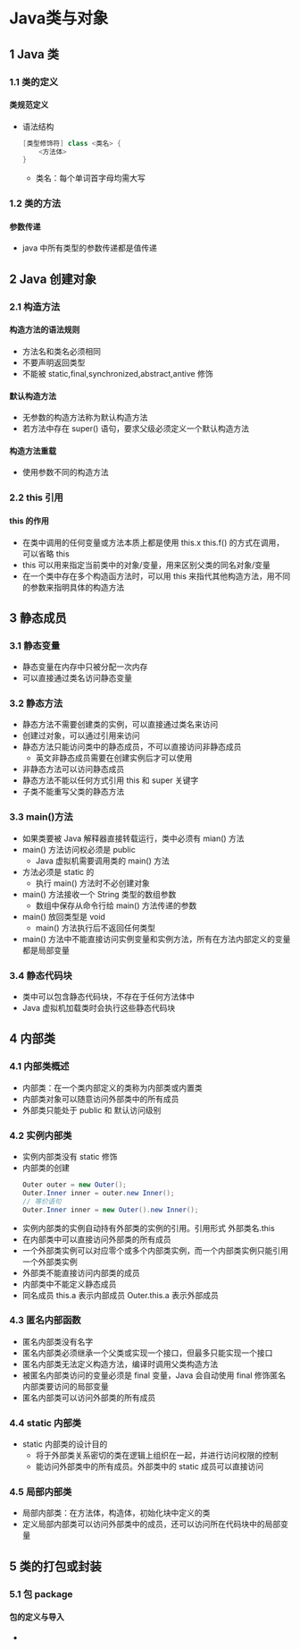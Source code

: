 <link rel=stylesheet href=style.css>

<h1> Java类与对象 </h1>
<h2> 1 Java 类 </h2>
<h3> 1.1 类的定义 </h3>
<h4> 类规范定义 </h4>

  - 语法结构
    ```java
    [类型修饰符] class <类名> {
        <方法体>
    }
    ```
    - 类名：每个单词首字母均需大写

<h3> 1.2 类的方法 </h3>
<h4> 参数传递 </h4>

  - java 中所有类型的参数传递都是值传递

<h2> 2 Java 创建对象 </h2>
<h3> 2.1 构造方法 </h3>
<h4> 构造方法的语法规则 </h4>

  - 方法名和类名必须相同
  - 不要声明返回类型
  - 不能被 static,final,synchronized,abstract,antive 修饰

<h4> 默认构造方法 </h4>

  - 无参数的构造方法称为默认构造方法
  - 若方法中存在 super() 语句，要求父级必须定义一个默认构造方法

<h4> 构造方法重载 </h4>

  - 使用参数不同的构造方法

<h3> 2.2 this 引用 </h3>
<h4> this 的作用 </h4>

  - 在类中调用的任何变量或方法本质上都是使用 this.x this.f() 的方式在调用，可以省略 this
  - this 可以用来指定当前类中的对象/变量，用来区别父类的同名对象/变量
  - 在一个类中存在多个构造函方法时，可以用 this 来指代其他构造方法，用不同的参数来指明具体的构造方法

<h2> 3 静态成员 </h2>
<h3> 3.1 静态变量 </h3>

  - 静态变量在内存中只被分配一次内存
  - 可以直接通过类名访问静态变量

<h3> 3.2 静态方法 </h3>

  - 静态方法不需要创建类的实例，可以直接通过类名来访问
  - 创建过对象，可以通过引用来访问
  - 静态方法只能访问类中的静态成员，不可以直接访问非静态成员
    - 英文非静态成员需要在创建实例后才可以使用
  - 非静态方法可以访问静态成员
  - 静态方法不能以任何方式引用 this 和 super 关键字
  - 子类不能重写父类的静态方法

<h3> 3.3 main()方法 </h3>

  - 如果类要被 Java 解释器直接转载运行，类中必须有 mian() 方法
  - main() 方法访问权必须是 public
    - Java 虚拟机需要调用类的 main() 方法
  - 方法必须是 static 的
    - 执行 main() 方法时不必创建对象
  - main() 方法接收一个 String 类型的数组参数
    - 数组中保存从命令行给 main() 方法传递的参数
  - main() 放回类型是 void
    - main() 方法执行后不返回任何类型
  - main() 方法中不能直接访问实例变量和实例方法，所有在方法内部定义的变量都是局部变量

<h3> 3.4 静态代码块 </h3>

  - 类中可以包含静态代码块，不存在于任何方法体中
  - Java 虚拟机加载类时会执行这些静态代码块

<h2> 4 内部类 </h2>
<h3> 4.1 内部类概述 </h3>

  - 内部类：在一个类内部定义的类称为内部类或内置类
  - 内部类对象可以随意访问外部类中的所有成员
  - 外部类只能处于 public 和 默认访问级别

<h3> 4.2 实例内部类  </h3>

  - 实例内部类没有 static 修饰
  - 内部类的创建
    ```java
    Outer outer = new Outer();
    Outer.Inner inner = outer.new Inner();
    // 等价语句
    Outer.Inner inner = new Outer().new Inner();
    ```
  - 实例内部类的实例自动持有外部类的实例的引用。引用形式 外部类名.this
  - 在内部类中可以直接访问外部类的所有成员
  - 一个外部类实例可以对应零个或多个内部类实例，而一个内部类实例只能引用一个外部类实例
  - 外部类不能直接访问内部类的成员
  - 内部类中不能定义静态成员
  - 同名成员 this.a 表示内部成员 Outer.this.a 表示外部成员

<h3> 4.3 匿名内部函数 </h3>

  - 匿名内部类没有名字
  - 匿名内部类必须继承一个父类或实现一个接口，但最多只能实现一个接口
  - 匿名内部类无法定义构造方法，编译时调用父类构造方法
  - 被匿名内部类访问的变量必须是 final 变量，Java 会自动使用 final 修饰匿名内部类要访问的局部变量
  - 匿名内部类可以访问外部类的所有成员

<h3> 4.4 static 内部类 </h3>

  - static 内部类的设计目的
    - 将于外部类关系密切的类在逻辑上组织在一起，并进行访问权限的控制
    - 能访问外部类中的所有成员。外部类中的 static 成员可以直接访问

<h3> 4.5 局部内部类 </h3>

  - 局部内部类：在方法体，构造体，初始化块中定义的类
  - 定义局部内部类可以访问外部类中的成员，还可以访问所在代码块中的局部变量

<h2> 5 类的打包或封装 </h2>
<h3> 5.1 包 package </h3>
<h4> 包的定义与导入 </h4>

  - 